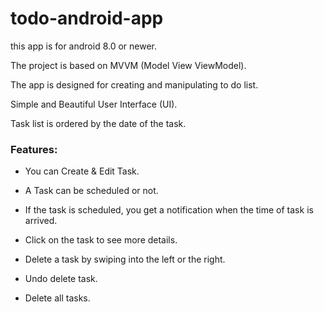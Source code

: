 # todo-android-app

this app is for android 8.0 or newer.

The project is based on MVVM (Model View ViewModel).

The app is designed for creating and manipulating to do list.

Simple and Beautiful User Interface (UI).

Task list is ordered by the date of the task.

### Features:

 - You can Create & Edit Task.

 - A Task can be scheduled or not.

 - If the task is scheduled, you get a notification when the time of task is arrived.

 - Click on the task to see more details.

 - Delete a task by swiping into the left or the right.

 - Undo delete task.

 - Delete all tasks.
